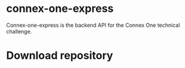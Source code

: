 # connex-one-express
Connex-one-express is the backend API for the Connex One technical challenge.

# Download repository
